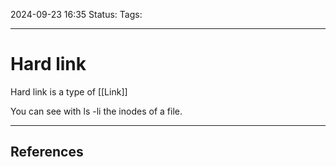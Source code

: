 2024-09-23 16:35
Status:
Tags:
___
# Hard link

Hard link is a type of [[Link]]

You can see with ls -li the inodes of a file.


___
## References
